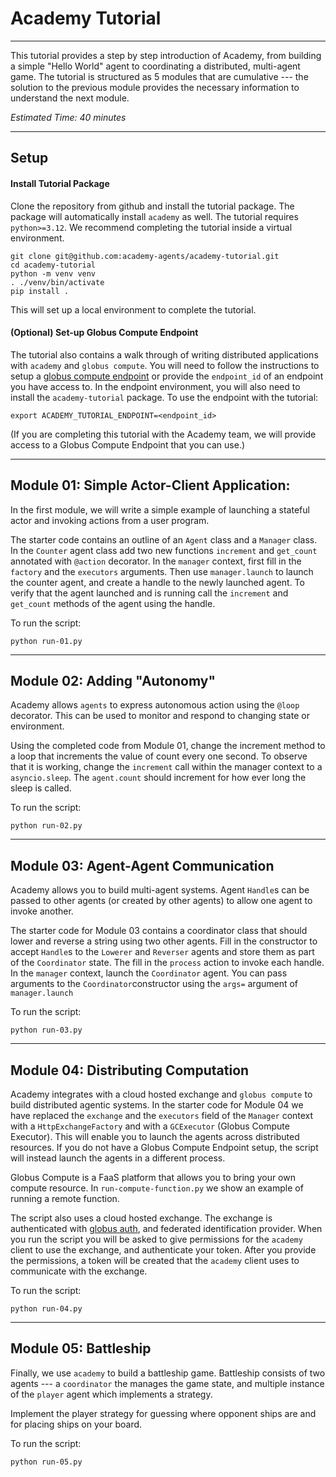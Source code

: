 # Academy Tutorial
---
This tutorial provides a step by step introduction of Academy, from building a simple "Hello World" agent to coordinating a distributed, multi-agent game. The tutorial is structured as 5 modules that are cumulative --- the solution to the previous module provides the necessary information to understand the next module.

*Estimated Time: 40 minutes*

---
## Setup

#### Install Tutorial Package

Clone the repository from github and install the tutorial package. The package will automatically install `academy` as well.  The tutorial requires `python>=3.12`. We recommend completing the tutorial inside a virtual environment.
```
git clone git@github.com:academy-agents/academy-tutorial.git
cd academy-tutorial
python -m venv venv
. ./venv/bin/activate
pip install .
```
This will set up a local environment to complete the tutorial.

#### (Optional) Set-up Globus Compute Endpoint
The tutorial also contains a walk through of writing distributed applications with `academy` and `globus compute`. You will need to follow the instructions to setup a [globus compute endpoint](https://globus-compute.readthedocs.io/en/latest/quickstart.html#deploying-an-endpoint) or provide the `endpoint_id` of an endpoint you have access to. In the endpoint environment, you will also need to install the `academy-tutorial` package.
To use the endpoint with the tutorial:
```
export ACADEMY_TUTORIAL_ENDPOINT=<endpoint_id>
```

(If you are completing this tutorial with the Academy team, we will provide access to a Globus Compute Endpoint that you can use.)

---

## Module 01: Simple Actor-Client Application:
In the first module, we will write a simple example of launching a stateful actor and invoking actions from a user program.

The starter code contains an outline of an `Agent` class and a `Manager` class. In the `Counter` agent class add two new functions `increment` and `get_count` annotated with `@action` decorator.
In the `manager` context, first fill in the `factory` and the `executors` arguments. Then use `manager.launch` to launch the counter agent, and create a handle to the newly launched agent. To verify that the agent launched and is running call the `increment` and `get_count` methods of the agent using the handle.

To run the script:
```
python run-01.py
```

---
## Module 02: Adding "Autonomy"
Academy allows `agents` to express autonomous action using the `@loop` decorator. This can be used to monitor and respond to changing state or environment.

Using the completed code from Module 01, change the increment method to a loop that increments the value of count every one second.
To observe that it is working, change the `increment` call within the manager context to a `asyncio.sleep`. The `agent.count` should increment for how ever long the sleep is called.

To run the script:
```
python run-02.py
```

---
## Module 03: Agent-Agent Communication
Academy allows you to build multi-agent systems. Agent `Handle`s can be passed to other agents (or created by other agents) to allow one agent to invoke another.

The starter code for Module 03 contains a coordinator class that should lower and reverse a string using two other agents. Fill in the constructor to accept `Handle`s to the `Lowerer` and `Reverser` agents and store them as part of the `Coordinator` state. The fill in the `process` action to invoke each handle.
In the `manager` context, launch the `Coordinator` agent. You can pass arguments to the `Coordinator`constructor using the `args=` argument of `manager.launch`

To run the script:
```
python run-03.py
```

---
## Module 04: Distributing Computation
Academy integrates with a cloud hosted exchange and `globus compute` to build distributed agentic systems. In the starter code for Module 04 we have replaced the `exchange` and the `executors` field of the `Manager` context with a `HttpExchangeFactory` and with a `GCExecutor` (Globus Compute Executor). This will enable you to launch the agents across distributed resources. If you do not have a Globus Compute Endpoint setup, the script will instead launch the agents in a different process.

Globus Compute is a FaaS platform that allows you to bring your own compute resource. In `run-compute-function.py` we show an example of running a remote function.

The script also uses a cloud hosted exchange. The exchange is authenticated with [globus auth](https://www.globus.org/platform/services/auth), and federated identification provider. When you run the script you will be asked to give permissions for the `academy` client to use the exchange, and authenticate your token. After you provide the permissions, a token will be created that the `academy` client uses to communicate with the exchange.

To run the script:
```
python run-04.py
```

---
## Module 05: Battleship
Finally, we use `academy` to build a battleship game. Battleship consists of two agents --- a `coordinator` the manages the game state, and multiple instance of the `player` agent which implements a strategy.

Implement the player strategy for guessing where opponent ships are and for placing ships on your board.

To run the script:
```
python run-05.py
```
